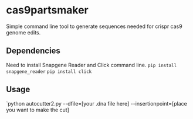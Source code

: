 # cas9partsmaker
Simple command line tool to generate sequences needed for crispr cas9 genome edits. 

## Dependencies 
Need to install Snapgene Reader and Click command line. 
`pip install snapgene_reader` 
`pip install click` 

## Usage
`python autocutter2.py --dfile=[your .dna file here] --insertionpoint=[place you want to make the cut]
